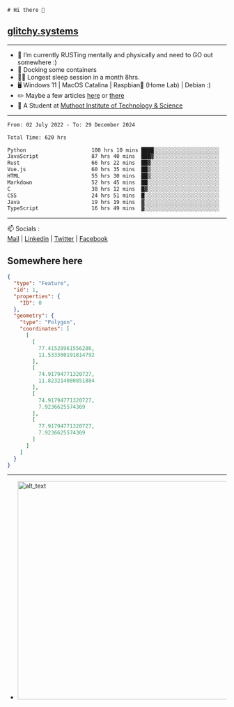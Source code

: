 ```
# Hi there 👋
```
## [glitchy.systems](https://glitchy.systems)
---

- 🌱 I’m currently RUSTing mentally and physically and need to GO out somewhere :)
- 🐋 Docking some containers
- 😶‍🌫️ Longest sleep session in a month 8hrs.
- 🖥️ Windows 11 | MacOS Catalina | Raspbian🥧 (Home Lab) | Debian :)
- ✏️ Maybe a few articles [here](https://medium.com/@advaithnarayanan8) or [there](https://medium.com/@advaithnarayanan8)
- 📑 A Student at [Muthoot Institute of Technology & Science](https://mgmits.ac.in/)



---

<!--START_SECTION:waka-->

```txt
From: 02 July 2022 - To: 29 December 2024

Total Time: 620 hrs

Python                     100 hrs 10 mins ████░░░░░░░░░░░░░░░░░░░░░   16.16 %
JavaScript                 87 hrs 40 mins  ███▓░░░░░░░░░░░░░░░░░░░░░   14.14 %
Rust                       66 hrs 22 mins  ██▓░░░░░░░░░░░░░░░░░░░░░░   10.70 %
Vue.js                     60 hrs 35 mins  ██▒░░░░░░░░░░░░░░░░░░░░░░   09.77 %
HTML                       55 hrs 30 mins  ██▒░░░░░░░░░░░░░░░░░░░░░░   08.95 %
Markdown                   52 hrs 45 mins  ██░░░░░░░░░░░░░░░░░░░░░░░   08.51 %
C                          38 hrs 12 mins  █▓░░░░░░░░░░░░░░░░░░░░░░░   06.16 %
CSS                        24 hrs 51 mins  █░░░░░░░░░░░░░░░░░░░░░░░░   04.01 %
Java                       19 hrs 19 mins  ▓░░░░░░░░░░░░░░░░░░░░░░░░   03.12 %
TypeScript                 16 hrs 49 mins  ▓░░░░░░░░░░░░░░░░░░░░░░░░   02.71 %
```

<!--END_SECTION:waka-->

---

📫 Socials :<br>
[Mail](mailto:advaith@glitchy.systems) | [Linkedin](https://www.linkedin.com/in/advaith-narayanan-a72152214/) | [Twitter](https://twitter.com/advaithnarayan) | [Facebook](https://screenmessage.com/qinq)

## Somewhere here

```geojson
{
  "type": "Feature",
  "id": 1,
  "properties": {
    "ID": 0
  },
  "geometry": {
    "type": "Polygon",
    "coordinates": [
      [
        [
          77.41528961556286,
          11.533300191814792
        ],
        [
          74.91794771320727,
          11.823214080851884
        ],
        [
          74.91794771320727,
          7.9236625574369
        ],
        [
          77.91794771320727,
          7.9236625574369
        ]
      ]
    ]
  }
}
```


--- 
- [<img alt="alt_text" width="500px" src="https://valid.x86.fr/cache/banner/xv24bv-6.png" />](https://valid.x86.fr/xv24bv)


